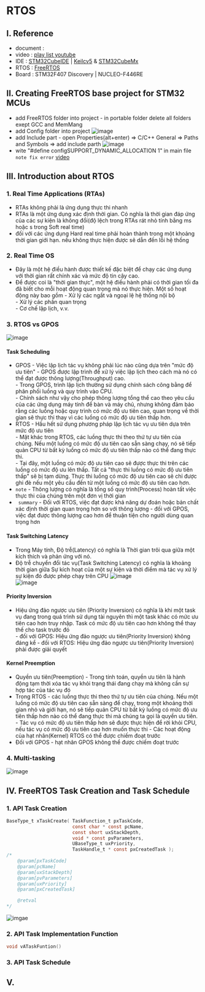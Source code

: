 # RTOS
## I. Reference
- document : 
- video    : [play list youtube](https://www.youtube.com/playlist?list=PL831drV1RoWvU3AIoOKzeoz9AD625a97V) 
- IDE      : [STM32CubeIDE]() | [Keilcv5]() & [STM32CubeMx]() 
- RTOS     : [FreeRTOS]()
- Board    : STM32F407 Discovery | NUCLEO-F446RE

## II. Creating FreeRTOS base project for STM32 MCUs

- add FreeRTOS folder into project
\- in portable folder delete all folders exept GCC and MemMang
- add Config folder into project
![image](./img/Project.png)
- add Include part 
\- open Properties(alt+enter) => C/C++ General => Paths and Symbols => add include parth
![image](./img/Properties.png)
- wite "#define configSUPPORT_DYNAMIC_ALLOCATION 1" in main file
\
`` note fix error `` [video](https://www.youtube.com/watch?v=Ksjdh0KAEi0&list=PLxGj5QMILu9GIB2PIgY_8RoRpRPOLvQ3J&index=5)

## III. Introduction about RTOS 
### 1. Real Time Applications (RTAs)
- RTAs không phải là ứng dụng thực thi nhanh
- RTAs là một ứng dụng xác định thời gian. Có nghĩa là thời gian đáp ứng của các sự kiện là không đổi(độ lệch trong RTAs rát nhỏ tính bằng ms hoặc s trong Soft real time)
- đối với các ứng dụng Hard real time phải hoàn thành trong một khoảng thời gian giới hạn. nếu không thực hiện được sẽ dẫn đến lỗi hệ thống
### 2. Real Time OS
- Đây là một hệ điều hành được thiết kế đặc biệt để chạy các ứng dụng với thời gian rất chính xác và mức độ tin cậy cao.
- Để được coi là "thời gian thực", một hệ điều hành phải có thời gian tối đa đã biết cho mỗi hoạt động quan trọng mà nó thực hiện. Một số hoạt động này bao gồm
\- Xử lý các ngắt và ngoại lệ hệ thống nội bộ \
\- Xử lý các phần quan trọng \
\- Cơ chế lập lịch, v.v. 

### 3. RTOS vs GPOS 
![image](./img/RTOS_GPOS.png) 
#### Task Scheduling 
- GPOS
\- Việc lập lịch tác vụ không phải lúc nào cũng dựa trên "mức độ ưu tiên"
\- GPOS được lập trình để xử lý việc lập lịch theo cách mà nó có thể đạt được thông lượng(Throughput) cao. \
\- Trong GPOS, trình lập lịch thường sử dụng chính sách công bằng để phân phối luồng và quy trình vào CPU. \
\- Chính sách như vậy cho phép thông lượng tổng thể cao theo yêu cầu của các ứng dụng máy tính để bàn và máy chủ, nhưng không đảm bảo rằng các luồng hoặc quy trình có mức độ ưu tiên cao, quan trọng về thời gian sẽ thực thi thay vì các luồng có mức độ ưu tiên thấp hơn. 
- RTOS
\- Hầu hết sử dụng phương pháp lập lịch tác vụ ưu tiên dựa trên mức độ ưu tiên \
\- Mặt khác trong RTOS, các luồng thực thi theo thứ tự ưu tiên của chúng. Nếu một luồng có mức độ ưu tiên cao sẵn sàng chạy, nó sẽ tiếp quản CPU từ bất kỳ luồng có mức độ ưu tiên thấp nào có thể đang thực thi.  \
\- Tại đây, một luồng có mức độ ưu tiên cao sẽ được thực thi trên các luồng có mức độ ưu  lên thấp. Tất cả "thực thi luồng có mức độ ưu tiên thấp" sẽ bị tạm dừng. Thực thi luồng có mức độ ưu tiên cao sẽ
chỉ được ghi đè nếu một yêu cầu đến từ một luồng có mức độ ưu tiên cao hơn.
- ``note``
\- Thông lượng có nghĩa là  tổng số quy trình(Process) hoàn tất việc thực thi của chúng trên một đơn vị thời gian
- `` summary`` 
\- Đối với RTOS, việc đạt được khả năng dự đoán hoặc bản chất xác định thời gian quan trọng hơn so với thông lượng 
\- đối với GPOS, việc đạt được thông lượng cao hơn để thuận tiện cho người dùng quan trọng hơn 

#### Task Switching Latency
- Trong Máy tính, Độ trễ(Latency) có nghĩa là Thời gian trôi qua giữa một kích thích và phản ứng với nó.
- Độ trễ chuyển đổi tác vụ(Task Switching Latency) có nghĩa là khoảng thời gian giữa Sự kích hoạt của một sự kiện và thời điểm mà tác vụ xử lý sự kiện đó được phép chạy trên CPU
![image](./img/taskSwitchinglatency.png) \
![image](./img/taskSwitchingTime.png)

#### Priority Inversion
- Hiệu ứng đảo ngược ưu tiên (Priority Inversion) có nghĩa là khi một task vụ đang trong quá trình sử dụng tài nguyên thì một task khác có mức ưu tiên cao hơn truy nhập. Task có mức độ ưu tiên cao hơn không thể thay thế cho task trước đó  
\- đối với GPOS: Hiệu ứng đảo ngược ưu tiên(Priority Inversion) không đáng kể
\- đối với RTOS: Hiệu ứng đảo ngược ưu tiên(Priority Inversion) phải được giải quyết

#### Kernel Preemption
- Quyền ưu tiên(Preemption)
\- Trong tính toán, quyền ưu tiên là hành động tạm thời xóa tác vụ khỏi trạng thái đang chạy mà không cần sự hợp tác của tác vụ đó
- Trong RTOS 
\- các luồng thực thi theo thứ tự ưu tiên của chúng. Nếu một luồng có mức độ ưu tiên cao sẵn sàng để chạy, trong một khoảng thời gian nhỏ và giới hạn, nó sẽ tiếp quản CPU từ bất kỳ luồng có mức độ ưu tiên thấp hơn nào có thể đang thực thi mà chúng ta gọi là quyền ưu tiên.
\- Tác vụ có mức độ ưu tiên thấp hơn sẽ được thực hiện để rời khỏi CPU, nếu tác vụ có mức độ ưu tiên cao hơn muốn thực thi
\- Các hoạt động của hạt nhân(Kernel) RTOS có thể được chiếm đoạt trước
- Đối với GPOS
\- hạt nhân GPOS không thể được chiếm đoạt trước 
### 4. Multi-tasking
![image](./img/multitasking.png)

## IV. FreeRTOS Task Creation and Task Schedule
### 1. API Task Creation
``` C
BaseType_t xTaskCreate( TaskFunction_t pxTaskCode,
                        const char * const pcName,
                        const short uxStackDepth,
                        void * const pvParameters,
                        UBaseType_t uxPriority,
                        TaskHandle_t * const pxCreatedTask );
/*
    @param[pxTaskCode]
    @param[pcName]
    @param[uxStackDepth]
    @param[pvParameters]
    @param[uxPriority]
    @param[pxCreatedTask]

    @retval
*/
```
![imgae](./img/happenCreatetask.png)

### 2. API Task Implementation Function
``` C
void vATaskFuntion()
```

### 3. API Task Schedule 

## V. 
